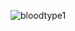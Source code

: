 ![bloodtype1](https://github.com/lipesanmartin/android-app-bloodtypes-donors/assets/111216478/29030230-9adb-42ce-aaeb-2a0405607308)
